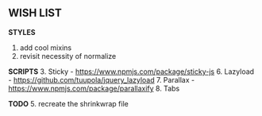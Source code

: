 **WISH LIST**
----------------------------------------------------
**STYLES**
1. add cool mixins
2. revisit necessity of normalize


**SCRIPTS**
3. Sticky - https://www.npmjs.com/package/sticky-js
6. Lazyload - https://github.com/tuupola/jquery_lazyload
7. Parallax - https://www.npmjs.com/package/parallaxify
8. Tabs


**TODO**
5. recreate the shrinkwrap file